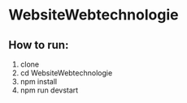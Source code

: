 # WebsiteWebtechnologie

## How to run:
1) clone
2) cd WebsiteWebtechnologie
3) npm install
4) npm run devstart
